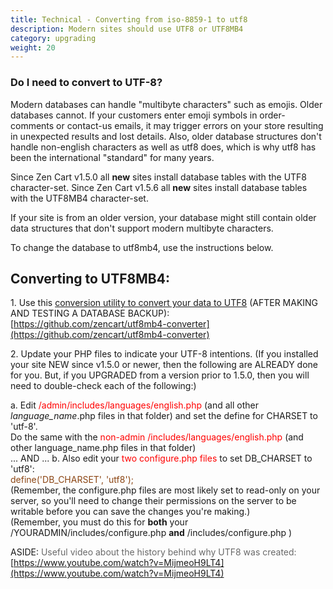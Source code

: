 ```yaml
---
title: Technical - Converting from iso-8859-1 to utf8
description: Modern sites should use UTF8 or UTF8MB4
category: upgrading 
weight: 20
---
```


### Do I need to convert to UTF-8?

Modern databases can handle "multibyte characters" such as emojis. Older databases cannot.
If your customers enter emoji symbols in order-comments or contact-us emails, it may trigger errors on your store resulting in unexpected results and lost details.
Also, older database structures don't handle non-english characters as well as utf8 does, which is why utf8 has been the international "standard" for many years.

Since Zen Cart v1.5.0 all **new** sites install database tables with the UTF8 character-set.
Since Zen Cart v1.5.6 all **new** sites install database tables with the UTF8MB4 character-set.

If your site is from an older version, your database might still contain older data structures that don't support modern multibyte characters.

To change the database to utf8mb4, use the instructions below.

## Converting to UTF8MB4:

1\. Use this [conversion utility to convert your data to UTF8](https://github.com/zencart/utf8mb4-converter) (AFTER MAKING AND TESTING A DATABASE BACKUP): [https://github.com/zencart/utf8mb4-converter](https://github.com/zencart/utf8mb4-converter)  

2\. Update your PHP files to indicate your UTF-8 intentions. (If you installed your site NEW since v1.5.0 or newer, then the following are ALREADY done for you. But, if you UPGRADED from a version prior to 1.5.0, then you will need to double-check each of the following:)  

a.  Edit <font color="#ff0000">/admin/includes/languages/english.php</font> (and all other <i>language_name</i>.php files in that folder) and set the define for CHARSET to 'utf-8'.  
    Do the same with the <font color="#ff0000">non-admin /includes/languages/english.php</font> (and other language_name.php files in that folder)  
    ... AND ...
b.  Also edit your <font color="#ff0000">two configure.php files</font> to set DB_CHARSET to 'utf8':  
    <font color="#8b4513">define('DB_CHARSET', 'utf8');  
    </font>(Remember, the configure.php files are most likely set to read-only on your server, so you'll need to change their permissions on the server to be writable before you can save the changes you're making.)  
    (Remember, you must do this for **both** your /YOURADMIN/includes/configure.php **and** /includes/configure.php )


ASIDE: <font color="#696969">Useful video about the history behind why UTF8 was created:</font> [https://www.youtube.com/watch?v=MijmeoH9LT4](https://www.youtube.com/watch?v=MijmeoH9LT4)
